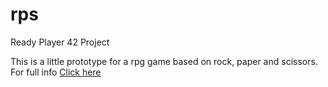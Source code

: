 # rps
Ready Player 42 Project

This is a little prototype for a rpg game based on rock, paper and scissors.
For full info <a href="https://thefrenchbulldog.itch.io/dog">Click here</a>

